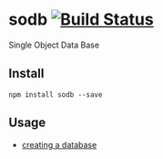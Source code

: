 # sodb [![Build Status](https://travis-ci.org/Arcath/sodb.svg?branch=master)](https://travis-ci.org/Arcath/sodb)

Single Object Data Base

## Install

```
npm install sodb --save
```

## Usage

 - [creating a database](docs/creating_a_database.markdown)
